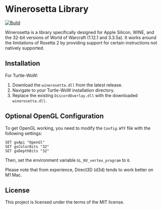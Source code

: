 # Winerosetta Library
[![Build](https://github.com/Lifeisawful/winerosetta/actions/workflows/build.yml/badge.svg)](https://github.com/Lifeisawful/winerosetta/actions/workflows/build.yml)

Winerosetta is a library specifically designed for Apple Silicon, WINE, and the 32-bit versions of World of Warcraft (1.12.1 and 3.3.5a). It works around the limitations of Rosetta 2 by providing support for certain instructions not natively supported.

## Installation

For Turtle-WoW:

1. Download the `winerosetta.dll` from the latest release.
2. Navigate to your Turtle-WoW installation directory.
3. Replace the existing `DiscordOverlay.dll` with the downloaded `winerosetta.dll`.

## Optional OpenGL Configuration

To get OpenGL working, you need to modify the `Config.WTF` file with the following settings:

```
SET gxApi "OpenGl"
SET gxColorBits "32"
SET gxDepthBits "32"
```

Then, set the environment variable ```GL_NV_vertex_program``` to ```0```.

Please note that from experience, Direct3D (d3d) tends to work better on M1 Mac.

## License

This project is licensed under the terms of the MIT license. 